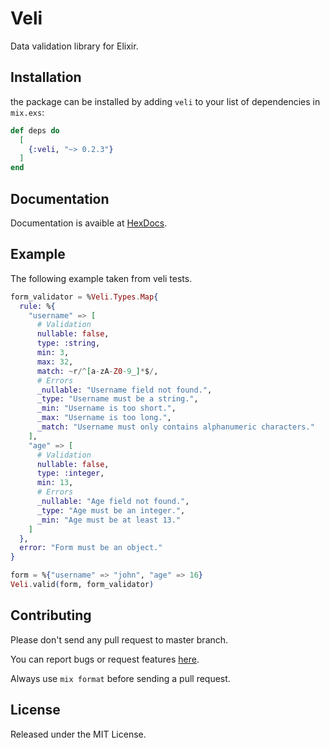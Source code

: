 # Veli

Data validation library for Elixir.

## Installation

the package can be installed by adding `veli` to your list of dependencies in `mix.exs`:

```elixir
def deps do
  [
    {:veli, "~> 0.2.3"}
  ]
end
```

## Documentation

Documentation is avaible at [HexDocs](https://hexdocs.pm/veli).

## Example

The following example taken from veli tests.

```ex
form_validator = %Veli.Types.Map{
  rule: %{
    "username" => [
      # Validation
      nullable: false,
      type: :string,
      min: 3,
      max: 32,
      match: ~r/^[a-zA-Z0-9_]*$/,
      # Errors
      _nullable: "Username field not found.",
      _type: "Username must be a string.",
      _min: "Username is too short.",
      _max: "Username is too long.",
      _match: "Username must only contains alphanumeric characters."
    ],
    "age" => [
      # Validation
      nullable: false,
      type: :integer,
      min: 13,
      # Errors
      _nullable: "Age field not found.",
      _type: "Age must be an integer.",
      _min: "Age must be at least 13."
    ]
  },
  error: "Form must be an object."
}

form = %{"username" => "john", "age" => 16}
Veli.valid(form, form_validator)
```

## Contributing

Please don't send any pull request to master branch.

You can report bugs or request features [here](https://github.com/cart96/veli/issues).

Always use `mix format` before sending a pull request.

## License

Released under the MIT License.
